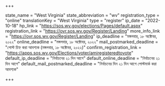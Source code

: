 +++

state_name = "West Virginia"
state_abbreviation = "wv"
registration_type = "online"
translationKey = "West Virginia"
type = "register"
ip_date = "2022-10-18"
hp_link = "https://sos.wv.gov/elections/Pages/default.aspx"
registration_link = "https://ovr.sos.wv.gov/Register/Landing"
more_info_link = "https://ovr.sos.wv.gov/Register/Landing"
ip_deadline = "মঙ্গলবার, ১৮ অক্টোবর, ২০২২"
online_deadline = "মঙ্গলবার, ১৮ অক্টোবর, ২০২২"
mail_postmarked_deadline = "পোস্ট চিহ্ন করা আবশ্যক (মঙ্গলবার, ১৮ অক্টোবর, ২০২২)"
confirm_registration_link = "https://apps.sos.wv.gov/Elections/voter/amiregisteredtovote"
default_ip_deadline = "নির্বাচনের ২১ দিন আগে"
default_online_deadline = "নির্বাচনের ২১ দিন আগে"
default_mail_postmarked_deadline = "নির্বাচনের দিন ২১ দিন আগে পোস্টমার্ক করা আবশ্যক"

+++